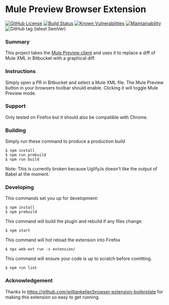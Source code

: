 # Mule Preview Browser Extension

[![GitHub License](https://img.shields.io/github/license/agiledigital/mule-preview-browser-extension.svg)](https://github.com/agiledigital/mule-preview-browser-extension/blob/master/LICENSE)
[![Build Status](https://travis-ci.com/agiledigital/mule-preview-browser-extension.svg?branch=master)](https://travis-ci.com/agiledigital/mule-preview-browser-extension)
[![Known Vulnerabilities](https://snyk.io//test/github/agiledigital/mule-preview-browser-extension/badge.svg)](https://snyk.io//test/github/agiledigital/mule-preview-browser-extension)
[![Maintainability](https://api.codeclimate.com/v1/badges/ce5e7ca1a6ef3cc5b6ce/maintainability)](https://codeclimate.com/github/agiledigital/mule-preview-browser-extension/maintainability)
![GitHub tag (latest SemVer)](https://img.shields.io/github/tag/agiledigital/mule-preview-browser-extension)

### Summary

This project takes the [Mule Preview client](https://github.com/agiledigital/mule-preview)
and uses it to replace a diff of Mule XML in Bitbucket
with a graphical diff.

### Instructions

Simply open a PR in Bitbucket and select a Mule XML file.
The Mule Preview button in your browsers toolbar should enable.
Clicking it will toggle Mule Preview mode.

### Support

Only tested on Firefox but it should also be compatible with Chrome.

### Building

Simply run these command to produce a production build

    $ npm install
    $ npm run prebuild
    $ npm run build

Note: This is currently broken because UglifyJs doesn't like the output of Babel at the moment.

### Developing

This commands set you up for development:

    $ npm install
    $ npm prebuild

This command will build the plugin and rebuild if any files change:

    $ npm start

This command will hot reload the extension into Firefox

    $ npx web-ext run -s extension/

This command will ensure your code is up to scratch before comitting.

    $ npm run lint

### Acknowledgement

Thanks to https://github.com/williankeller/browser-extension-boilerplate for making this extension so easy to get running.

